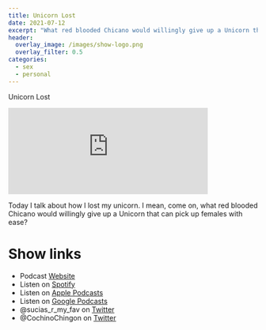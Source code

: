 ```yaml
---
title: Unicorn Lost
date: 2021-07-12
excerpt: "What red blooded Chicano would willingly give up a Unicorn that can pick up females with ease?"
header:
  overlay_image: /images/show-logo.png
  overlay_filter: 0.5
categories:
  - sex
  - personal
---
```


Unicorn Lost

<iframe src="https://open.spotify.com/embed-podcast/episode/5r86ohH2kDimrHqqhLiDAu" width="80%" height="175" frameborder="0" allowtransparency="true" allow="encrypted-media"></iframe>

Today I talk about how I lost my unicorn. I mean, come on, what red blooded Chicano would willingly give up a Unicorn that can pick up females with ease?

# Show links

* <i class='fas fa-link'></i>Podcast [Website](https://sucias.xyz)
* <i class='fab fa-spotify'></i>Listen on [Spotify](https://open.spotify.com/show/3XjoipCU3QzeIaQAAQpBdW)
* <i class='fas fa-podcast'></i>Listen on [Apple Podcasts](https://podcasts.apple.com/us/podcast/sucias-are-my-favorite/id1548173787)
* <i class='fab fa-google-play'></i>Listen on [Google Podcasts](https://podcasts.google.com/feed/aHR0cHM6Ly9hbmNob3IuZm0vcy80MjI0YzYzYy9wb2RjYXN0L3Jzcw==)
* <i class='fab fa-twitter'></i>@sucias_r_my_fav on [Twitter](https://twitter.com/sucias_r_my_fav)
* <i class='fab fa-twitter'></i>@CochinoChingon on [Twitter](https://twitter.com/cochinochingon)
